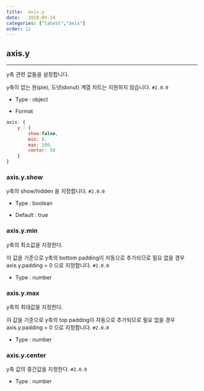 ```yaml
---
title:  axis.y
date:   2018-05-14
categories: ["latest","axis"]
order: 11
---
```


## axis.y
---

y축 관련 값들을 설정합니다.

y축이 없는 원(pie), 도녓(donut) 계열 차트는 지원하지 않습니다.
`#2.0.0`

* Type : object

* Format
```javascript
axis: {
	y : {
		show:false,
		min: 0,
		max: 100,
		center: 50
	}
}
```

### axis.y.show

y축의 show/hidden 을 지정합니다.
`#2.0.0`

* Type : boolean

* Default : true

### axis.y.min

y축의 최소값을 지정한다.

이 값을 기준으로 y축의 bottom padding이 자동으로 추가되므로 필요 없을 경우 axis.y.padding = 0 으로 지정합니다.
`#2.0.0`

* Type : number

### axis.y.max

y축의 최대값을 지정한다.

이 값을 기준으로 y축의 top padding이 자동으로 추가되므로 필요 없을 경우 axis.y.padding = 0 으로 지정합니다.
`#2.0.0`

* Type : number

### axis.y.center

y축 값의 중간값을 지정한다.
`#2.0.0`

* Type : number

